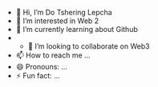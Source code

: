 - 👋 Hi, I’m Do Tshering Lepcha
- 👀 I’m interested in Web 2
- 🌱 I’m currently learning about Github
- - 💞️ I’m looking to collaborate on Web3
- 📫 How to reach me ...
- 😄 Pronouns: ...
- ⚡ Fun fact: ...

<!---
dtlepcha6/dtlepcha6 is a ✨ special ✨ repository because its `README.md` (this file) appears on your GitHub profile.
You can click the Preview link to take a look at your changes.
--->
